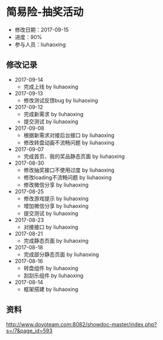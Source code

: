 # 简易险-抽奖活动
- 修改日期：2017-09-15
- 进度：90%  
- 参与人员：liuhaoxing

## 修改记录
- 2017-09-14
    * 完成上线 by liuhaoxing
- 2017-09-13
    * 修改测试反馈bug by liuhaoxing
- 2017-09-12
    * 完成新需求 by liuhaoxing
    * 提交测试 by liuhaoxing
- 2017-09-08
    * 根据新需求对接后台接口 by liuhaoxing
    * 修改转盘动画不流畅问题 by liuhaoxing
- 2017-09-07
    * 完成首页、我的奖品静态页面 by liuhaoxing
- 2017-08-30
    * 修改抽奖接口不使用过度 by liuhaoxing
    * 修改loading不流畅问题 by liuhaoxing
    * 修改微信分享 by liuhaoxing
- 2017-08-25
    * 修改游戏提示 by liuhaoxing
    * 增加微信分享 by liuhaoxing    
    * 提交测试 by liuhaoxing
- 2017-08-23
    * 对接接口 by liuhaoxing
- 2017-08-21
    * 完成静态页面 by liuhaoxing
- 2017-08-18
    * 完成部分静态页面 by liuhaoxing
- 2017-08-16
    * 转盘组件 by liuhaoxing
    * 刮刮乐组件 by liuhaoxing
- 2017-08-14
    * 框架搭建 by liuhaoxing

## 资料
http://www.doyoteam.com:8082/showdoc-master/index.php?s=/7&page_id=593

